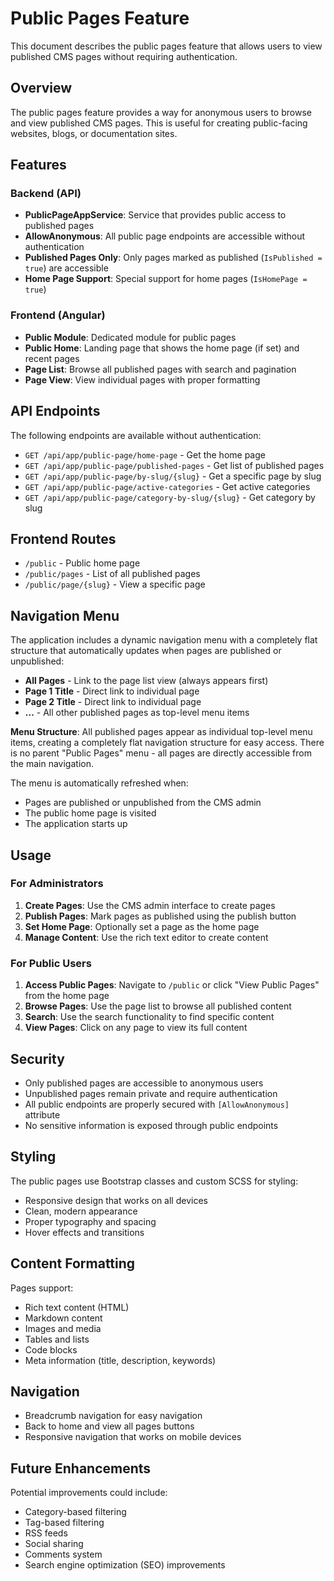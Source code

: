 # Public Pages Feature

This document describes the public pages feature that allows users to view published CMS pages without requiring authentication.

## Overview

The public pages feature provides a way for anonymous users to browse and view published CMS pages. This is useful for creating public-facing websites, blogs, or documentation sites.

## Features

### Backend (API)
- **PublicPageAppService**: Service that provides public access to published pages
- **AllowAnonymous**: All public page endpoints are accessible without authentication
- **Published Pages Only**: Only pages marked as published (`IsPublished = true`) are accessible
- **Home Page Support**: Special support for home pages (`IsHomePage = true`)

### Frontend (Angular)
- **Public Module**: Dedicated module for public pages
- **Public Home**: Landing page that shows the home page (if set) and recent pages
- **Page List**: Browse all published pages with search and pagination
- **Page View**: View individual pages with proper formatting

## API Endpoints

The following endpoints are available without authentication:

- `GET /api/app/public-page/home-page` - Get the home page
- `GET /api/app/public-page/published-pages` - Get list of published pages
- `GET /api/app/public-page/by-slug/{slug}` - Get a specific page by slug
- `GET /api/app/public-page/active-categories` - Get active categories
- `GET /api/app/public-page/category-by-slug/{slug}` - Get category by slug

## Frontend Routes

- `/public` - Public home page
- `/public/pages` - List of all published pages
- `/public/page/{slug}` - View a specific page

## Navigation Menu

The application includes a dynamic navigation menu with a completely flat structure that automatically updates when pages are published or unpublished:

- **All Pages** - Link to the page list view (always appears first)
- **Page 1 Title** - Direct link to individual page
- **Page 2 Title** - Direct link to individual page
- **...** - All other published pages as top-level menu items

**Menu Structure**: All published pages appear as individual top-level menu items, creating a completely flat navigation structure for easy access. There is no parent "Public Pages" menu - all pages are directly accessible from the main navigation.

The menu is automatically refreshed when:
- Pages are published or unpublished from the CMS admin
- The public home page is visited
- The application starts up

## Usage

### For Administrators

1. **Create Pages**: Use the CMS admin interface to create pages
2. **Publish Pages**: Mark pages as published using the publish button
3. **Set Home Page**: Optionally set a page as the home page
4. **Manage Content**: Use the rich text editor to create content

### For Public Users

1. **Access Public Pages**: Navigate to `/public` or click "View Public Pages" from the home page
2. **Browse Pages**: Use the page list to browse all published content
3. **Search**: Use the search functionality to find specific content
4. **View Pages**: Click on any page to view its full content

## Security

- Only published pages are accessible to anonymous users
- Unpublished pages remain private and require authentication
- All public endpoints are properly secured with `[AllowAnonymous]` attribute
- No sensitive information is exposed through public endpoints

## Styling

The public pages use Bootstrap classes and custom SCSS for styling:
- Responsive design that works on all devices
- Clean, modern appearance
- Proper typography and spacing
- Hover effects and transitions

## Content Formatting

Pages support:
- Rich text content (HTML)
- Markdown content
- Images and media
- Tables and lists
- Code blocks
- Meta information (title, description, keywords)

## Navigation

- Breadcrumb navigation for easy navigation
- Back to home and view all pages buttons
- Responsive navigation that works on mobile devices

## Future Enhancements

Potential improvements could include:
- Category-based filtering
- Tag-based filtering
- RSS feeds
- Social sharing
- Comments system
- Search engine optimization (SEO) improvements
